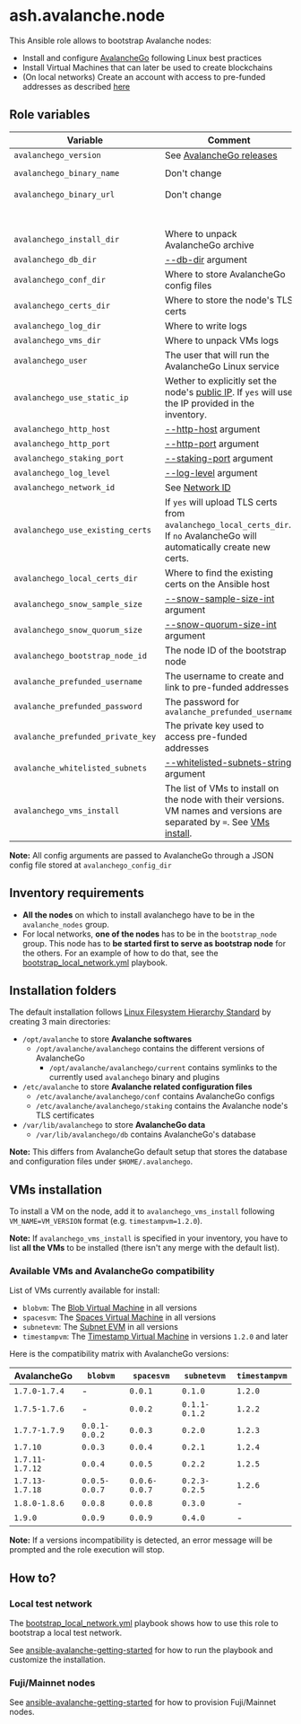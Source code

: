 # ash.avalanche.node

This Ansible role allows to bootstrap Avalanche nodes:

- Install and configure [AvalancheGo](https://github.com/ava-labs/avalanchego) following Linux best practices
- Install Virtual Machines that can later be used to create blockchains
- (On local networks) Create an account with access to pre-funded addresses as described [here](https://docs.avax.network/build/tutorials/platform/fund-a-local-test-network)

## Role variables

| Variable                          | Comment                                                                                                                                                                             | Default value                                                  |
| --------------------------------- | ----------------------------------------------------------------------------------------------------------------------------------------------------------------------------------- | -------------------------------------------------------------- |
| `avalanchego_version`             | See [AvalancheGo releases](https://github.com/ava-labs/avalanchego/releases)                                                                                                        | `1.9.0`                                                        |
| `avalanchego_binary_name`         | Don't change                                                                                                                                                                        | `"avalanchego-linux-amd64-v{{ avalanchego_version }}.tar.gz"`  |
| `avalanchego_binary_url`          | Don't change                                                                                                                                                                        | `"https://github.com/ava-labs/avalanchego/releases/download/`  |
|                                   |                                                                                                                                                                                     | `v{{ avalanchego_version }}/{{ avalanchego_binary_name }}"`    |
| `avalanchego_install_dir`         | Where to unpack AvalancheGo archive                                                                                                                                                 | `/opt/avalanche/avalanchego`                                   |
| `avalanchego_db_dir`              | [--db-dir](https://docs.avax.network/build/references/avalanchego-config-flags#--db-dir-string-file-path) argument                                                                  | `/var/lib/avalanchego/db`                                      |
| `avalanchego_conf_dir`            | Where to store AvalancheGo config files                                                                                                                                             | `/etc/avalanche/avalanchego/conf`                              |
| `avalanchego_certs_dir`           | Where to store the node's TLS certs                                                                                                                                                 | `/etc/avalanche/avalanchego/staking`                           |
| `avalanchego_log_dir`             | Where to write logs                                                                                                                                                                 | `/var/log/avalanche/avalanchego`                               |
| `avalanchego_vms_dir`             | Where to unpack VMs logs                                                                                                                                                            | `/opt/avalanche/vms`                                           |
| `avalanchego_user`                | The user that will run the AvalancheGo Linux service                                                                                                                                | `avalanche`                                                    |
| `avalanchego_use_static_ip`       | Wether to explicitly set the node's [public IP](https://docs.avax.network/build/references/avalanchego-config-flags#public-ip). If `yes` will use the IP provided in the inventory. | `yes`                                                          |
| `avalanchego_http_host`           | [--http-host](https://docs.avax.network/build/references/avalanchego-config-flags#--http-host-string) argument                                                                      | `127.0.0.1`                                                    |
| `avalanchego_http_port`           | [--http-port](https://docs.avax.network/build/references/avalanchego-config-flags#--http-port-int) argument                                                                         | `9650`                                                         |
| `avalanchego_staking_port`        | [--staking-port](https://docs.avax.network/build/references/avalanchego-config-flags#--staking-port-int) argument                                                                   | `9651`                                                         |
| `avalanchego_log_level`           | [--log-level](https://docs.avax.network/build/references/avalanchego-config-flags/#--log-level-string-off-fatal-error-warn-info-debug-verbo) argument                               | `info`                                                         |
| `avalanchego_network_id`          | See [Network ID](https://docs.avax.network/build/references/avalanchego-config-flags/#network-id)                                                                                   | `local`                                                        |
| `avalanchego_use_existing_certs`  | If `yes` will upload TLS certs from `avalanchego_local_certs_dir`. If `no` AvalancheGo will automatically create new certs.                                                         | `yes`                                                          |
| `avalanchego_local_certs_dir`     | Where to find the existing certs on the Ansible host                                                                                                                                | `"{{ playbook_dir }}/files/certs"`                             |
| `avalanchego_snow_sample_size`    | [--snow-sample-size-int](https://docs.avax.network/build/references/avalanchego-config-flags/#--snow-sample-size-int) argument                                                      | `2`                                                            |
| `avalanchego_snow_quorum_size`    | [--snow-quorum-size-int](https://docs.avax.network/build/references/avalanchego-config-flags/#--snow-quorum-size-int) argument                                                      | `2`                                                            |
| `avalanchego_bootstrap_node_id`   | The node ID of the bootstrap node                                                                                                                                                   | `NodeID-7Xhw2mDxuDS44j42TCB6U5579esbSt3Lg`                     |
| `avalanche_prefunded_username`    | The username to create and link to pre-funded addresses                                                                                                                             | `ewoq`                                                         |
| `avalanche_prefunded_password`    | The password for `avalanche_prefunded_username`                                                                                                                                     | `I_l1ve_@_Endor`                                               |
| `avalanche_prefunded_private_key` | The private key used to access pre-funded addresses                                                                                                                                 | `PrivateKey-ewoqjP7PxY4yr3iLTpLisriqt94hdyDFNgchSxGGztUrTXtNN` |
| `avalanche_whitelisted_subnets`   | [--whitelisted-subnets-string](https://docs.avax.network/build/references/avalanchego-config-flags/#--whitelisted-subnets-string) argument                                          | `""`                                                           |
| `avalanchego_vms_install`         | The list of VMs to install on the node with their versions. VM names and versions are separated by `=`. See [VMs install](#vms-installation).                                       | `['timestampvm=1.2.0']`                                        |

**Note:** All config arguments are passed to AvalancheGo through a JSON config file stored at `avalanchego_config_dir`

## Inventory requirements

- **All the nodes** on which to install avalanchego have to be in the `avalanche_nodes` group.
- For local networks, **one of the nodes** has to be in the `bootstrap_node` group. This node has to **be started first to serve as bootstrap node** for the others. For an example of how to do that, see the [bootstrap_local_network.yml](../../playbooks/bootstrap_local_network.yml) playbook.

## Installation folders

The default installation follows [Linux Filesystem Hierarchy Standard](https://refspecs.linuxfoundation.org/FHS_3.0/fhs-3.0.html) by creating 3 main directories:

- `/opt/avalanche` to store **Avalanche softwares**
  - `/opt/avalanche/avalanchego` contains the different versions of AvalancheGo
    - `/opt/avalanche/avalanchego/current` contains symlinks to the currently used `avalanchego` binary and plugins
- `/etc/avalanche` to store **Avalanche related configuration files**
  - `/etc/avalanche/avalanchego/conf` contains AvalancheGo configs
  - `/etc/avalanche/avalanchego/staking` contains the Avalanche node's TLS certificates
- `/var/lib/avalanchego` to store **AvalancheGo data**
  - `/var/lib/avalanchego/db` contains AvalancheGo's database

**Note:** This differs from AvalancheGo default setup that stores the database and configuration files under `$HOME/.avalanchego`.

## VMs installation

To install a VM on the node, add it to `avalanchego_vms_install` following `VM_NAME=VM_VERSION` format (e.g. `timestampvm=1.2.0`).

**Note:** If `avalanchego_vms_install` is specified in your inventory, you have to list **all the VMs** to be installed (there isn't any merge with the default list).

### Available VMs and AvalancheGo compatibility

List of VMs currently available for install:

- `blobvm`: The [Blob Virtual Machine](https://github.com/ava-labs/blobvm) in all versions
- `spacesvm`: The [Spaces Virtual Machine](https://github.com/ava-labs/spacesvm) in all versions
- `subnetevm`: The [Subnet EVM](https://github.com/ava-labs/subnet-evm) in all versions
- `timestampvm`: The [Timestamp Virtual Machine](https://github.com/ava-labs/timestampvm) in versions `1.2.0` and later

Here is the compatibility matrix with AvalancheGo versions:

| AvalancheGo     | `blobvm`      | `spacesvm`    | `subnetevm`   | `timestampvm` |
| --------------- | ------------- | ------------- | ------------- | ------------- |
| `1.7.0-1.7.4`   | -             | `0.0.1`       | `0.1.0`       | `1.2.0`       |
| `1.7.5-1.7.6`   | -             | `0.0.2`       | `0.1.1-0.1.2` | `1.2.2`       |
| `1.7.7-1.7.9`   | `0.0.1-0.0.2` | `0.0.3`       | `0.2.0`       | `1.2.3`       |
| `1.7.10`        | `0.0.3`       | `0.0.4`       | `0.2.1`       | `1.2.4`       |
| `1.7.11-1.7.12` | `0.0.4`       | `0.0.5`       | `0.2.2`       | `1.2.5`       |
| `1.7.13-1.7.18` | `0.0.5-0.0.7` | `0.0.6-0.0.7` | `0.2.3-0.2.5` | `1.2.6`       |
| `1.8.0-1.8.6`   | `0.0.8`       | `0.0.8`       | `0.3.0`       | -             |
| `1.9.0`         | `0.0.9`       | `0.0.9`       | `0.4.0`       | -             |

**Note:** If a versions incompatibility is detected, an error message will be prompted and the role execution will stop.

## How to?

### Local test network

The [bootstrap_local_network.yml](../../playbooks/bootstrap_local_network.yml) playbook shows how to use this role to bootstrap a local test network.

See [ansible-avalanche-getting-started](https://github.com/AshAvalanche/ansible-avalanche-getting-started) for how to run the playbook and customize the installation.

### Fuji/Mainnet nodes

See [ansible-avalanche-getting-started](https://github.com/AshAvalanche/ansible-avalanche-getting-started) for how to provision Fuji/Mainnet nodes.
